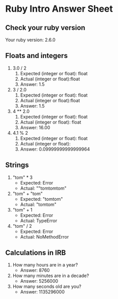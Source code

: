 # Ruby Intro Answer Sheet

## Check your ruby version
Your ruby version: 2.6.0

## Floats and integers 
1. 3.0 / 2
    1. Expected (integer or float): float      
    2. Actual (integer or float):float
    3. Answer: 1.5
2. 3 / 2.0
    1. Expected (integer or float):   float   
    2. Actual (integer or float):float
    3. Answer: 1.5
3. 4 ** 2.0
    1. Expected (integer or float): float     
    2. Actual (integer or float): float
    3. Answer: 16.00
4. 4.1 % 2
    1. Expected (integer or float): float     
    2. Actual (integer or float):
    3. Answer: 0.09999999999999964

## Strings
1. "tom" * 3
    * Expected: Error           
    * Actual: ""tomtomtom"
2. "tom" + "tom"
    * Expected: "tomtom"            
    * Actual: "tomtom"
3. "tom" + 1
    * Expected: Error            
    * Actual: TypeError
4. "tom" / 2
    * Expected:   Error         
    * Actual: NoMethodError

## Calculations in IRB
1. How many hours are in a year?
    * Answer: 8760
2. How many minutes are in a decade?
    * Answer: 5256000
3. How many seconds old are you?
    * Answer: 1135296000